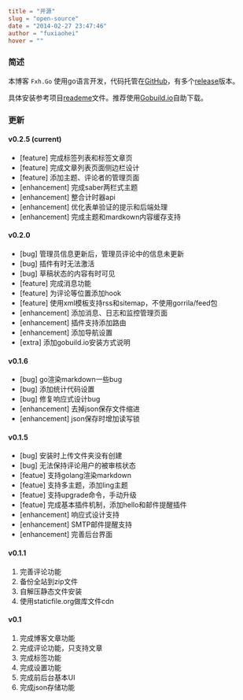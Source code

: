 ```toml
title = "开源"
slug = "open-source"
date = "2014-02-27 23:47:46"
author = "fuxiaohei"
hover = ""

```

### 简述

本博客 `Fxh.Go` 使用go语言开发，代码托管在[GitHub](https://github.com/fuxiaohei/GoBlog)，有多个[release](https://github.com/fuxiaohei/GoBlog/releases)版本。

具体安装参考项目[reademe](https://github.com/fuxiaohei/GoBlog/blob/master/README.md)文件。推荐使用[Gobuild.io](http://gobuild.io/download/github.com/fuxiaohei/GoBlog)自助下载。

### 更新

#### v0.2.5 (current)

* [feature] 完成标签列表和标签文章页
* [feature] 完成文章列表页面侧边栏设计
* [feature] 添加主题、评论者的管理页面
* [enhancement] 完成saber两栏式主题
* [enhancement] 整合计时器api
* [enhancement] 优化表单验证的提示和后端处理
* [enhancement] 完成主题和mardkown内容缓存支持

#### v0.2.0

* [bug] 管理员信息更新后，管理员评论中的信息未更新
* [bug] 插件有时无法激活
* [bug] 草稿状态的内容有时可见
* [feature] 完成消息功能
* [feature] 为评论等位置添加hook
* [feature] 使用xml模板支持rss和sitemap，不使用gorrila/feed包
* [enhancement] 添加消息、日志和监控管理页面
* [enhancement] 插件支持添加路由
* [enhancement] 添加导航设置
* [extra] 添加gobuild.io安装方式说明

#### v0.1.6

* [bug] go渲染markdown一些bug
* [bug] 添加统计代码设置
* [bug] 修复响应式设计bug
* [enhancement] 去掉json保存文件缩进
* [enhancement] json保存时增加读写锁

#### v0.1.5

* [bug] 安装时上传文件夹没有创建
* [bug] 无法保持评论用户的被审核状态
* [featue] 支持golang渲染markdown
* [featue] 支持多主题，添加ling主题
* [featue] 支持upgrade命令，手动升级
* [featue] 完成基本插件机制，添加hello和邮件提醒插件
* [enhancement] 响应式设计支持
* [enhancement] SMTP邮件提醒支持
* [enhancement] 完善后台界面

#### v0.1.1

1. 完善评论功能
2. 备份全站到zip文件
3. 自解压静态文件安装
4. 使用staticfile.org做库文件cdn

#### v0.1

1. 完成博客文章功能
2. 完成评论功能，只支持文章
3. 完成标签功能
4. 完成设置功能
5. 完成前后台基本UI
6. 完成json存储功能

